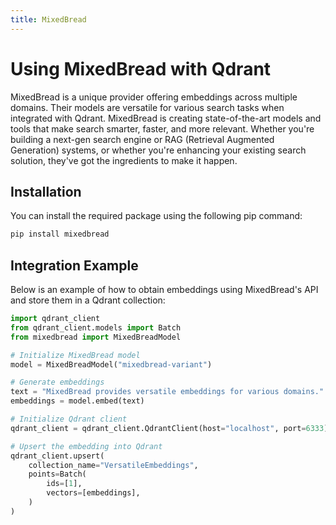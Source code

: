 ```yaml
---
title: MixedBread
---
```


# Using MixedBread with Qdrant 

MixedBread is a unique provider offering embeddings across multiple domains. Their models are versatile for various search tasks when integrated with Qdrant. MixedBread is creating state-of-the-art models and tools that make search smarter, faster, and more relevant. Whether you're building a next-gen search engine or RAG (Retrieval Augmented Generation) systems, or whether you're enhancing your existing search solution, they've got the ingredients to make it happen.

## Installation

You can install the required package using the following pip command:

```bash
pip install mixedbread
```

## Integration Example

Below is an example of how to obtain embeddings using MixedBread's API and store them in a Qdrant collection:

```python
import qdrant_client
from qdrant_client.models import Batch
from mixedbread import MixedBreadModel

# Initialize MixedBread model
model = MixedBreadModel("mixedbread-variant")

# Generate embeddings
text = "MixedBread provides versatile embeddings for various domains."
embeddings = model.embed(text)

# Initialize Qdrant client
qdrant_client = qdrant_client.QdrantClient(host="localhost", port=6333)

# Upsert the embedding into Qdrant
qdrant_client.upsert(
    collection_name="VersatileEmbeddings",
    points=Batch(
        ids=[1],
        vectors=[embeddings],
    )
)

```
